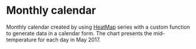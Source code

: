 # Monthly calendar
Monthly calendar created by using [HeatMap](https://www.highcharts.com/docs/chart-and-series-types/heatmap) series with a custom function to generate data in a calendar form. The chart presents the mid-temperature for each day in May 2017.
